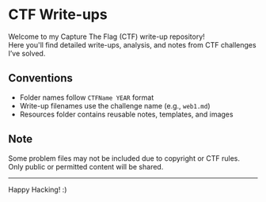 # CTF Write-ups

Welcome to my Capture The Flag (CTF) write-up repository!  
Here you'll find detailed write-ups, analysis, and notes from CTF challenges I’ve solved.  
## Conventions

- Folder names follow `CTFName YEAR` format
- Write-up filenames use the challenge name (e.g., `web1.md`)
- Resources folder contains reusable notes, templates, and images
## Note

Some problem files may not be included due to copyright or CTF rules.  
Only public or permitted content will be shared.  

---

Happy Hacking! :)  